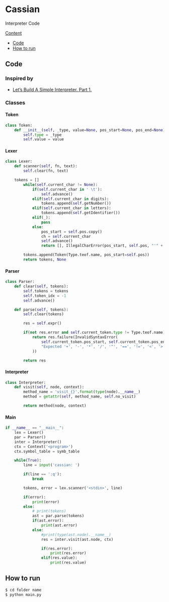 # Cassian
Interpreter Code

[Content](#cassian)
- [Code](#code)
- [How to run](#how-to-run)

## Code
### Inspired by
- [Let’s Build A Simple Interpreter. Part 1.](https://ruslanspivak.com/lsbasi-part1/)

### Classes

#### Token
```python
class Token:
	def __init__(self, _type, value=None, pos_start=None, pos_end=None):
		self.type = _type
		self.value = value
```

#### Lexer
```python
class Lexer:
	def scanner(self, fn, text):
		self.clear(fn, text)

	tokens = []
		while(self.current_char != None):
			if(self.current_char in ' \t'):
				self.advance()
			elif(self.current_char in digits):
				tokens.append(self.getNumber())
			elif(self.current_char in letters):
				tokens.append(self.getIdentifier())
			elif(_):
				pass
			else:
				pos_start = self.pos.copy()
				ch = self.current_char
				self.advance()
				return [], IllegalCharError(pos_start, self.pos, "'" + ch + "'")

		tokens.append(Token(Type.teof.name, pos_start=self.pos))
		return tokens, None
```

#### Parser
```python
class Parser:
	def clear(self, tokens):
		self.tokens = tokens
		self.token_idx = -1
		self.advance()

	def parse(self, tokens):
		self.clear(tokens)

		res = self.expr()

		if(not res.error and self.current_token.type != Type.teof.name):
			return res.failure(InvalidSyntaxError(
				self.current_token.pos_start, self.current_token.pos_end,
				"Expected '+', '-', '*', '/', '^', '==', '!=', '<', '>', <=', '>=', 'and' or 'or'"
			))

		return res
```

#### Interpreter
```python
class Interpreter:
	def visit(self, node, context):
		method_name = 'visit_{}'.format(type(node).__name__)
		method = getattr(self, method_name, self.no_visit)

		return method(node, context)
```

#### Main
```python
if __name__ == "__main__":
	lex = Lexer()
	par = Parser()
	inter = Interpreter()
	ctx = Context('<program>')
	ctx.symbol_table = symb_table

	while(True):
		line = input('cassian: ')

		if(line == ':q'):
			break

		tokens, error = lex.scanner('<stdin>', line)

		if(error):
			print(error)
		else:
			# print(tokens)
			ast = par.parse(tokens)
			if(ast.error):
				print(ast.error)
			else:
				#print(type(ast.node).__name__)
				res = inter.visit(ast.node, ctx)

				if(res.error):
					print(res.error)
				elif(res.value):
					print(res.value)
```

## How to run

```bash
$ cd folder name
$ python main.py
```
